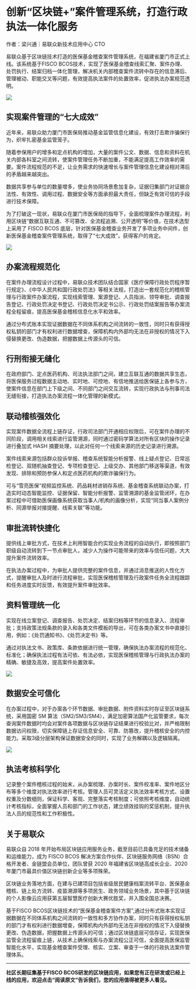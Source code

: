 # 创新“区块链+”案件管理系统，打造行政执法一体化服务

作者：梁兴通｜易联众新技术应用中心 CTO

易联众基于区块链技术打造的医保基金稽查案件管理系统，在福建省厦门市正式上线。该系统基于FISCO BCOS技术，实现了医保基金稽查线索汇聚、案件办理、处罚执行、结案归档一体化管理，解决机关内部稽查案件流转中存在的信息滞后、管理被动、职能交叉等问题，有效提高执法案件的处置效率，促进执法办案规范透明。

![](../../../images/articles/application_health_insurance_inspection/ybjc.jpg)

## 实现案件管理的“七大成效”

近年来，易联众助力厦门市医保局推动基金监管信息化建设，有效打击欺诈骗保行为，织牢扎密基金监管笼子。

随着参保用户的增多和定点机构的增加，大量的案件公文、数据、信息和资料在机关内部各科室之间流转，使案件管理任务不断加重，不能满足提高工作效率的需要。案件流程规范的不足，让业务需求的快速增长与案件管理信息化建设相对滞后的矛盾越来越突出。

数据共享参与单位的数量增多，使业务协同场景愈加复杂，证据归集部门对证据合法性、有效性、调用过程、数据安全等方面承担最大责任，但缺乏有效可信的手段进行技术保障。

为了打破这一现状，易联众在厦门市医保局的指导下，全面梳理案件办理流程，利用区块链“数据互联互通、不可篡改、全流程追溯、公开透明”等价值，在技术选型上采用了 FISCO BCOS 底层，针对医保基金稽查业务开发了多项业务中间件，创新医保基金稽查案件管理系统，取得了“七大成效”，获得客户的肯定。

![](../../../images/articles/application_health_insurance_inspection/kexingcuzheng.png)

## 办案流程规范化

在案件办理流程设计过程中，易联众技术团队结合国家《医疗保障行政处罚程序暂行规定》、《中华人民共和国行政处罚法》等相关法规，打造出一套规范化的稽核管理与行政案件办案流程，实现线索管理、案源登记、人员指派、领导审批、调查报告登记、行政处罚决定书登记、行政处罚决定书公示、行政处罚结案报告等办案流程全程留痕，提高医保基金稽核信息化水平和效率。

通过分布式账本实现证据数据在不同体系机构之间流转的一致性，同时只有获得授权私钥的部门才有权利进行数据增查，保障机构内外部均无法在非授权的情况下入侵替换更改、伪造数据，把握数据上传源头的可信。

## 行刑衔接无缝化

在政府部门、定点医药机构、司法执法部门之间，建立互联互通的数据共享生态，将医保服务过程数据主动地、实时地、可控地、有信地推送给医保链上各参与方，使案件信息在部门上下级之间、不同部门之间交互流转，实现行政执法与刑事司法无缝衔接，打造执法办案流程一体化管理的新模式。

## 联动稽核强效化

实现案件数据全流程上链存证，行政司法部门开通相应权限后，可在案件办理的不同阶段，调用相关线索进行监管溯源，同时通过密码学算法对所有区块的操作记录进行叠加式 HASH 摘要处理，以此对任何一个线索来源的历史记录进行溯源。

案件线索来源包括群众投诉举报、稽查系统智能分析报警、线上疑点登记、日常巡检登记、双随机抽查登记、专项检查登记、上级交办、其他部门移送等渠道，有效发现、排除和预防参保人和定点医药机构的欺诈骗保行为。

可与“雪亮医保”视频监控系统、药品耗材进销存系统、基金稽查系统联动办案，打造实时动态智能监控、证据保留、智能分析报警、监管溯源的基金监管闭环，在办案过程中可借助医保画像系统获取当事人/机构的画像分析，实现“同当事人案例分析、同源举报对接提醒、线索关联”等功能。

## 审批流转快捷化

提供线上审批方式，在技术上利用智能合约实现业务流程的自动执行，即按照部门职级自动流转到下一节点审批人，减少人为操作可能带来的效率与信任问题，大大提升案件流转效率。

在执法办案过程中，为审批人提供完整的案件信息，并通过消息推送的人性化方式，提醒审批人及时进行流程审批，实现医保稽核管理及行政案件任务全流程跟踪和任务进度实时反馈，有效提升案件审批效率。

## 资料管理统一化

实现在线立案登记、调查报告、处罚决定、结案归档等环节的信息录入、流程审批；支持政策法规条款的录入和各类文件模板的导出，可在各类办案文书中直接引用，例如：《处罚通知书》、《处罚决定书》等。

通过对执法文书、政策库、条款依据进行统一管理，确保执法办案流程的规范化、标准化；确保执法过程有法可依、有法必依，实现医保稽核管理与行政执法办案的精确、敏捷及高效，提高案件处置效率。

![](../../../images/articles/application_health_insurance_inspection/case.jpg)


## 数据安全可信化

在办案过程中，对于办案各个环节数据、审批数据、附件资料实时存证至区块链系统，采用国密 SM 算法（SM2/SM3/SM4），满足加密算法国产化监管要求，每次查询案件数据时均会对案件各项数据与区块链存证结果进行校验比对，并严格限制数据访问权限，切实保障链上存证信息安全、可靠、防篡改，提升稽核安全的内控能力。采取3级分层架构保证数据安全的同时，实现了业务解耦以及逻辑隔离。

![](../../../images/articles/application_health_insurance_inspection/jcjg.png)

## 执法考核科学化

记录整个案件稽核过程的始末，从办案梳理、办案时长、案件校准率、案件地区分布等多个维度对执法效率进行考核。管理人员可灵活定义执法效率考核方式、设置权重及分数细则，保证科学、客观、完整落实考核制度；可依照考核维度，自动统计考核指标，全面掌握人员和部门的工作状态，建立绩效挂钩的奖惩机制，提升执法人员的规范性和工作积极性。

## 关于易联众

易联众自 2018 年开始布局区块链应用服务业务，截至目前已具备充足的技术储备和运维能力，成为 FISCO BCOS 解决方案合作伙伴、区块链服务网络（BSN）合格开发者、金链盟会员单位，团队曾获 2020 年福建省区块链高成长企业、2020 年厦门市最具价值区块链创新企业等多项殊荣。

区块链业务落地方面，在建与已建项目包括省级居民健康档案流转平台、医保基金稽核、链上处方流转、疫苗溯源等多项民生、政务领域业务场景，其中基于区块链的个人影像云应用获第五届智慧医疗创新大赛优胜奖，并入围全国总决赛。

基于FISCO BCOS区块链技术的“医保基金稽查案件方案”,通过分布式账本实现证据数据在不同体系机构之间流转的一致性和多方协作办案，同时只有获得授权私钥的部门才有权利进行数据增查，保障机构内外部均无法在非授权的情况下入侵替换更改、伪造数据，把握数据上传源头的可信；通过区块链底层可信存证，实现医保监管全流程留痕上链，从技术上确保线索与办案流程公正可信，全面提高医保监管智能化水平，实现基金稽查案件受理、核实、立案、审查于一体的行政执法案件管理体系。


------

**社区长期征集基于FISCO BCOS研发的区块链应用，如果您有正在研发或已经上线的应用，欢迎点击“阅读原文”告诉我们，您的应用值得被更多人看见。**